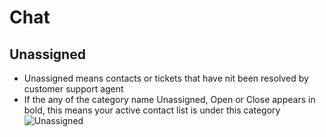 # Chat
## Unassigned
+ Unassigned means contacts or tickets that have nit been resolved by customer support agent 
+ If the any of the category name Unassigned, Open or Close appears in bold, this means your active contact list is under this category ![Unassigned](../../static/img/chats_img/tabs.jpg)